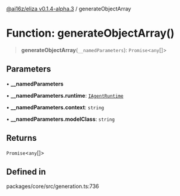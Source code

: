 [@ai16z/eliza v0.1.4-alpha.3](../index.md) / generateObjectArray

# Function: generateObjectArray()

> **generateObjectArray**(`__namedParameters`): `Promise`\<`any`[]\>

## Parameters

• **\_\_namedParameters**

• **\_\_namedParameters.runtime**: [`IAgentRuntime`](../interfaces/IAgentRuntime.md)

• **\_\_namedParameters.context**: `string`

• **\_\_namedParameters.modelClass**: `string`

## Returns

`Promise`\<`any`[]\>

## Defined in

packages/core/src/generation.ts:736
